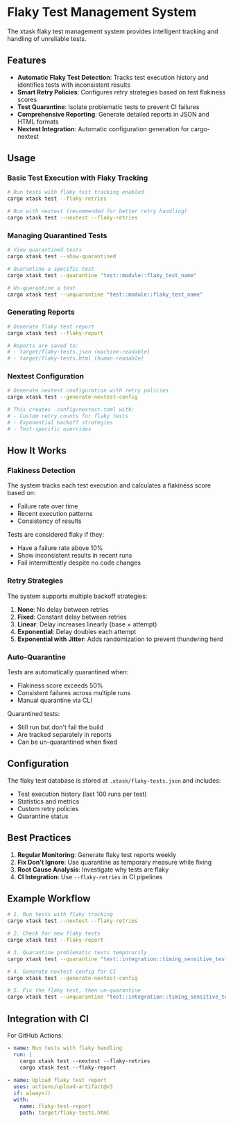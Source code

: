 # Flaky Test Management System

The xtask flaky test management system provides intelligent tracking and handling of unreliable tests.

## Features

- **Automatic Flaky Test Detection**: Tracks test execution history and identifies tests with inconsistent results
- **Smart Retry Policies**: Configures retry strategies based on test flakiness scores
- **Test Quarantine**: Isolate problematic tests to prevent CI failures
- **Comprehensive Reporting**: Generate detailed reports in JSON and HTML formats
- **Nextest Integration**: Automatic configuration generation for cargo-nextest

## Usage

### Basic Test Execution with Flaky Tracking

```bash
# Run tests with flaky test tracking enabled
cargo xtask test --flaky-retries

# Run with nextest (recommended for better retry handling)
cargo xtask test --nextest --flaky-retries
```

### Managing Quarantined Tests

```bash
# View quarantined tests
cargo xtask test --show-quarantined

# Quarantine a specific test
cargo xtask test --quarantine "test::module::flaky_test_name"

# Un-quarantine a test
cargo xtask test --unquarantine "test::module::flaky_test_name"
```

### Generating Reports

```bash
# Generate flaky test report
cargo xtask test --flaky-report

# Reports are saved to:
# - target/flaky-tests.json (machine-readable)
# - target/flaky-tests.html (human-readable)
```

### Nextest Configuration

```bash
# Generate nextest configuration with retry policies
cargo xtask test --generate-nextest-config

# This creates .config/nextest.toml with:
# - Custom retry counts for flaky tests
# - Exponential backoff strategies
# - Test-specific overrides
```

## How It Works

### Flakiness Detection

The system tracks each test execution and calculates a flakiness score based on:
- Failure rate over time
- Recent execution patterns
- Consistency of results

Tests are considered flaky if they:
- Have a failure rate above 10%
- Show inconsistent results in recent runs
- Fail intermittently despite no code changes

### Retry Strategies

The system supports multiple backoff strategies:

1. **None**: No delay between retries
2. **Fixed**: Constant delay between retries
3. **Linear**: Delay increases linearly (base × attempt)
4. **Exponential**: Delay doubles each attempt
5. **Exponential with Jitter**: Adds randomization to prevent thundering herd

### Auto-Quarantine

Tests are automatically quarantined when:
- Flakiness score exceeds 50%
- Consistent failures across multiple runs
- Manual quarantine via CLI

Quarantined tests:
- Still run but don't fail the build
- Are tracked separately in reports
- Can be un-quarantined when fixed

## Configuration

The flaky test database is stored at `.xtask/flaky-tests.json` and includes:
- Test execution history (last 100 runs per test)
- Statistics and metrics
- Custom retry policies
- Quarantine status

## Best Practices

1. **Regular Monitoring**: Generate flaky test reports weekly
2. **Fix Don't Ignore**: Use quarantine as temporary measure while fixing
3. **Root Cause Analysis**: Investigate why tests are flaky
4. **CI Integration**: Use `--flaky-retries` in CI pipelines

## Example Workflow

```bash
# 1. Run tests with flaky tracking
cargo xtask test --nextest --flaky-retries

# 2. Check for new flaky tests
cargo xtask test --flaky-report

# 3. Quarantine problematic tests temporarily
cargo xtask test --quarantine "test::integration::timing_sensitive_test"

# 4. Generate nextest config for CI
cargo xtask test --generate-nextest-config

# 5. Fix the flaky test, then un-quarantine
cargo xtask test --unquarantine "test::integration::timing_sensitive_test"
```

## Integration with CI

For GitHub Actions:

```yaml
- name: Run tests with flaky handling
  run: |
    cargo xtask test --nextest --flaky-retries
    cargo xtask test --flaky-report
    
- name: Upload flaky test report
  uses: actions/upload-artifact@v3
  if: always()
  with:
    name: flaky-test-report
    path: target/flaky-tests.html
```